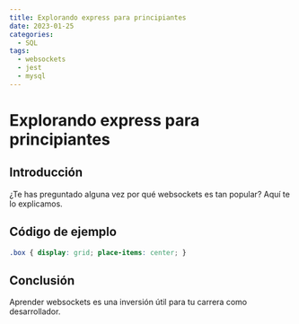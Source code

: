 ```yaml
---
title: Explorando express para principiantes
date: 2023-01-25
categories:
  - SQL
tags:
  - websockets
  - jest
  - mysql
---
```


# Explorando express para principiantes

## Introducción

¿Te has preguntado alguna vez por qué websockets es tan popular? Aquí te lo explicamos.

## Código de ejemplo

```css
.box { display: grid; place-items: center; }
```

## Conclusión

Aprender websockets es una inversión útil para tu carrera como desarrollador.